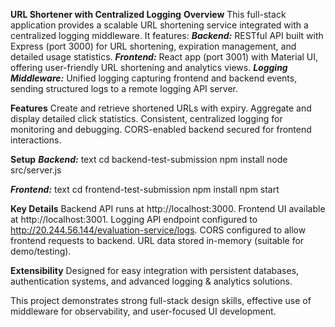 **URL Shortener with Centralized Logging**
**Overview**
This full-stack application provides a scalable URL shortening service integrated with a centralized logging middleware. It features:
_**Backend:**_ RESTful API built with Express (port 3000) for URL shortening, expiration management, and detailed usage statistics.
_**Frontend:**_ React app (port 3001) with Material UI, offering user-friendly URL shortening and analytics views.
_**Logging Middleware:**_ Unified logging capturing frontend and backend events, sending structured logs to a remote logging API server.

**Features**
Create and retrieve shortened URLs with expiry.
Aggregate and display detailed click statistics.
Consistent, centralized logging for monitoring and debugging.
CORS-enabled backend secured for frontend interactions.

**Setup**
_**Backend:**_
text
cd backend-test-submission
npm install
node src/server.js

_**Frontend:**_
text
cd frontend-test-submission
npm install
npm start

**Key Details**
Backend API runs at http://localhost:3000.
Frontend UI available at http://localhost:3001.
Logging API endpoint configured to http://20.244.56.144/evaluation-service/logs.
CORS configured to allow frontend requests to backend.
URL data stored in-memory (suitable for demo/testing).

**Extensibility**
Designed for easy integration with persistent databases, authentication systems, and advanced logging & analytics solutions.

This project demonstrates strong full-stack design skills, effective use of middleware for observability, and user-focused UI development.

